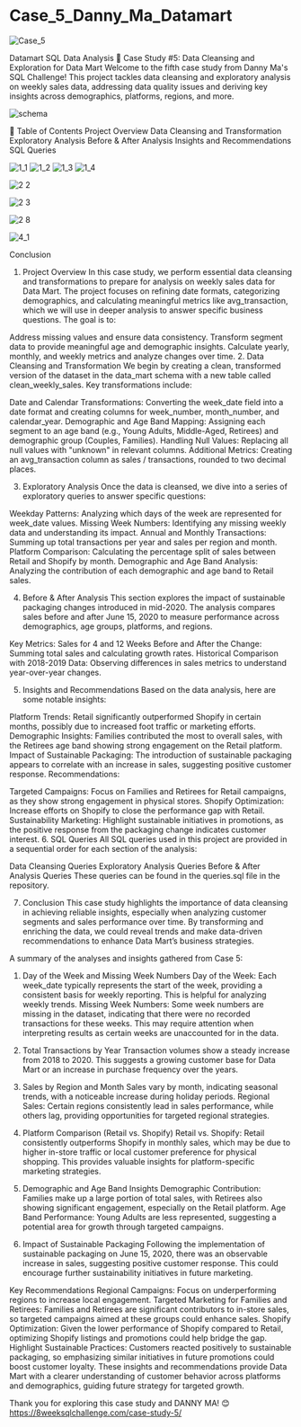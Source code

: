 # Case_5_Danny_Ma_Datamart

![Case_5](https://github.com/user-attachments/assets/df41ad18-6243-4335-8f00-9fa31fde8ebf)

Datamart SQL Data Analysis
📝 Case Study #5: Data Cleansing and Exploration for Data Mart
Welcome to the fifth case study from Danny Ma's SQL Challenge! This project tackles data cleansing and exploratory analysis on weekly sales data, addressing data quality issues and deriving key insights across demographics, platforms, regions, and more.

![schema](https://github.com/user-attachments/assets/7dcaa938-3a46-43f4-bd87-33d1fda5ba5f)

📑 Table of Contents
Project Overview
Data Cleansing and Transformation
Exploratory Analysis
Before & After Analysis
Insights and Recommendations
SQL Queries

![1_1](https://github.com/user-attachments/assets/94c907bd-9050-4d0d-8757-e31c599162cf)
![1_2](https://github.com/user-attachments/assets/f2aa473b-76a5-4b40-9a95-38f001fab580)
![1_3](https://github.com/user-attachments/assets/d6b4fac4-81c4-452e-8124-e4765c7093b2)
![1_4](https://github.com/user-attachments/assets/d5eb5306-9825-48fc-b88b-2f4a1c9e331d)

![2 2](https://github.com/user-attachments/assets/d8616054-873c-4d37-bd17-96b1c01109d7)

![2 3](https://github.com/user-attachments/assets/ca5da016-dfdc-48c4-ad48-74240750bb39)

![2 8](https://github.com/user-attachments/assets/b01657cf-603f-45bb-9979-9bd0cf1d7dd2)

![4_1](https://github.com/user-attachments/assets/924316b5-c326-44e3-9caa-596f94513634)

Conclusion

1. Project Overview
In this case study, we perform essential data cleansing and transformations to prepare for analysis on weekly sales data for Data Mart. The project focuses on refining date formats, categorizing demographics, and calculating meaningful metrics like avg_transaction, which we will use in deeper analysis to answer specific business questions. The goal is to:

Address missing values and ensure data consistency.
Transform segment data to provide meaningful age and demographic insights.
Calculate yearly, monthly, and weekly metrics and analyze changes over time.
2. Data Cleansing and Transformation
We begin by creating a clean, transformed version of the dataset in the data_mart schema with a new table called clean_weekly_sales. Key transformations include:

Date and Calendar Transformations: Converting the week_date field into a date format and creating columns for week_number, month_number, and calendar_year.
Demographic and Age Band Mapping: Assigning each segment to an age band (e.g., Young Adults, Middle-Aged, Retirees) and demographic group (Couples, Families).
Handling Null Values: Replacing all null values with "unknown" in relevant columns.
Additional Metrics: Creating an avg_transaction column as sales / transactions, rounded to two decimal places.

3. Exploratory Analysis
Once the data is cleansed, we dive into a series of exploratory queries to answer specific questions:

Weekday Patterns: Analyzing which days of the week are represented for week_date values.
Missing Week Numbers: Identifying any missing weekly data and understanding its impact.
Annual and Monthly Transactions: Summing up total transactions per year and sales per region and month.
Platform Comparison: Calculating the percentage split of sales between Retail and Shopify by month.
Demographic and Age Band Analysis: Analyzing the contribution of each demographic and age band to Retail sales.

4. Before & After Analysis
This section explores the impact of sustainable packaging changes introduced in mid-2020. The analysis compares sales before and after June 15, 2020 to measure performance across demographics, age groups, platforms, and regions.

Key Metrics:
Sales for 4 and 12 Weeks Before and After the Change: Summing total sales and calculating growth rates.
Historical Comparison with 2018-2019 Data: Observing differences in sales metrics to understand year-over-year changes.

5. Insights and Recommendations
Based on the data analysis, here are some notable insights:

Platform Trends: Retail significantly outperformed Shopify in certain months, possibly due to increased foot traffic or marketing efforts.
Demographic Insights: Families contributed the most to overall sales, with the Retirees age band showing strong engagement on the Retail platform.
Impact of Sustainable Packaging: The introduction of sustainable packaging appears to correlate with an increase in sales, suggesting positive customer response.
Recommendations:

Targeted Campaigns: Focus on Families and Retirees for Retail campaigns, as they show strong engagement in physical stores.
Shopify Optimization: Increase efforts on Shopify to close the performance gap with Retail.
Sustainability Marketing: Highlight sustainable initiatives in promotions, as the positive response from the packaging change indicates customer interest.
6. SQL Queries
All SQL queries used in this project are provided in a sequential order for each section of the analysis:

Data Cleansing Queries
Exploratory Analysis Queries
Before & After Analysis Queries
These queries can be found in the queries.sql file in the repository.

7. Conclusion
This case study highlights the importance of data cleansing in achieving reliable insights, especially when analyzing customer segments and sales performance over time. By transforming and enriching the data, we could reveal trends and make data-driven recommendations to enhance Data Mart’s business strategies.

 A summary of the analyses and insights gathered from Case 5:

1. Day of the Week and Missing Week Numbers
Day of the Week: Each week_date typically represents the start of the week, providing a consistent basis for weekly reporting. This is helpful for analyzing weekly trends.
Missing Week Numbers: Some week numbers are missing in the dataset, indicating that there were no recorded transactions for these weeks. This may require attention when interpreting results as certain weeks are unaccounted for in the data.

2. Total Transactions by Year
Transaction volumes show a steady increase from 2018 to 2020. This suggests a growing customer base for Data Mart or an increase in purchase frequency over the years.

3. Sales by Region and Month
Sales vary by month, indicating seasonal trends, with a noticeable increase during holiday periods.
Regional Sales: Certain regions consistently lead in sales performance, while others lag, providing opportunities for targeted regional strategies.

4. Platform Comparison (Retail vs. Shopify)
Retail vs. Shopify: Retail consistently outperforms Shopify in monthly sales, which may be due to higher in-store traffic or local customer preference for physical shopping. This provides valuable insights for platform-specific marketing strategies.

5. Demographic and Age Band Insights
Demographic Contribution: Families make up a large portion of total sales, with Retirees also showing significant engagement, especially on the Retail platform.
Age Band Performance: Young Adults are less represented, suggesting a potential area for growth through targeted campaigns.

6. Impact of Sustainable Packaging
Following the implementation of sustainable packaging on June 15, 2020, there was an observable increase in sales, suggesting positive customer response. This could encourage further sustainability initiatives in future marketing.

Key Recommendations
Regional Campaigns: Focus on underperforming regions to increase local engagement.
Targeted Marketing for Families and Retirees: Families and Retirees are significant contributors to in-store sales, so targeted campaigns aimed at these groups could enhance sales.
Shopify Optimization: Given the lower performance of Shopify compared to Retail, optimizing Shopify listings and promotions could help bridge the gap.
Highlight Sustainable Practices: Customers reacted positively to sustainable packaging, so emphasizing similar initiatives in future promotions could boost customer loyalty.
These insights and recommendations provide Data Mart with a clearer understanding of customer behavior across platforms and demographics, guiding future strategy for targeted growth.


Thank you for exploring this case study and DANNY MA! 😊
https://8weeksqlchallenge.com/case-study-5/

